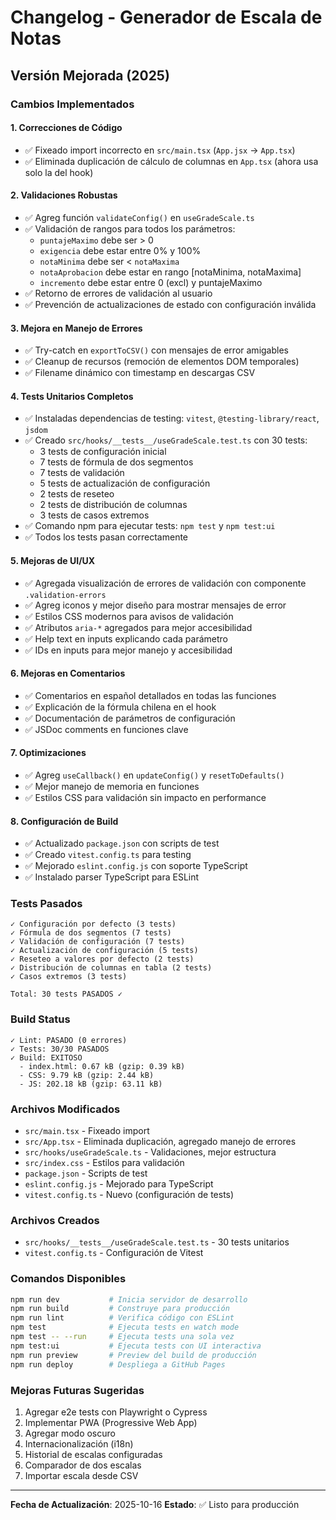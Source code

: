 # Changelog - Generador de Escala de Notas

## Versión Mejorada (2025)

### Cambios Implementados

#### 1. **Correcciones de Código**
- ✅ Fixeado import incorrecto en `src/main.tsx` (`App.jsx` → `App.tsx`)
- ✅ Eliminada duplicación de cálculo de columnas en `App.tsx` (ahora usa solo la del hook)

#### 2. **Validaciones Robustas**
- ✅ Agreg función `validateConfig()` en `useGradeScale.ts`
- ✅ Validación de rangos para todos los parámetros:
  - `puntajeMaximo` debe ser > 0
  - `exigencia` debe estar entre 0% y 100%
  - `notaMinima` debe ser < `notaMaxima`
  - `notaAprobacion` debe estar en rango [notaMinima, notaMaxima]
  - `incremento` debe estar entre 0 (excl) y puntajeMaximo
- ✅ Retorno de errores de validación al usuario
- ✅ Prevención de actualizaciones de estado con configuración inválida

#### 3. **Mejora en Manejo de Errores**
- ✅ Try-catch en `exportToCSV()` con mensajes de error amigables
- ✅ Cleanup de recursos (remoción de elementos DOM temporales)
- ✅ Filename dinámico con timestamp en descargas CSV

#### 4. **Tests Unitarios Completos**
- ✅ Instaladas dependencias de testing: `vitest`, `@testing-library/react`, `jsdom`
- ✅ Creado `src/hooks/__tests__/useGradeScale.test.ts` con 30 tests:
  - 3 tests de configuración inicial
  - 7 tests de fórmula de dos segmentos
  - 7 tests de validación
  - 5 tests de actualización de configuración
  - 2 tests de reseteo
  - 2 tests de distribución de columnas
  - 3 tests de casos extremos
- ✅ Comando npm para ejecutar tests: `npm test` y `npm test:ui`
- ✅ Todos los tests pasan correctamente

#### 5. **Mejoras de UI/UX**
- ✅ Agregada visualización de errores de validación con componente `.validation-errors`
- ✅ Agreg iconos y mejor diseño para mostrar mensajes de error
- ✅ Estilos CSS modernos para avisos de validación
- ✅ Atributos `aria-*` agregados para mejor accesibilidad
- ✅ Help text en inputs explicando cada parámetro
- ✅ IDs en inputs para mejor manejo y accesibilidad

#### 6. **Mejoras en Comentarios**
- ✅ Comentarios en español detallados en todas las funciones
- ✅ Explicación de la fórmula chilena en el hook
- ✅ Documentación de parámetros de configuración
- ✅ JSDoc comments en funciones clave

#### 7. **Optimizaciones**
- ✅ Agreg `useCallback()` en `updateConfig()` y `resetToDefaults()`
- ✅ Mejor manejo de memoria en funciones
- ✅ Estilos CSS para validación sin impacto en performance

#### 8. **Configuración de Build**
- ✅ Actualizado `package.json` con scripts de test
- ✅ Creado `vitest.config.ts` para testing
- ✅ Mejorado `eslint.config.js` con soporte TypeScript
- ✅ Instalado parser TypeScript para ESLint

### Tests Pasados

```
✓ Configuración por defecto (3 tests)
✓ Fórmula de dos segmentos (7 tests)
✓ Validación de configuración (7 tests)
✓ Actualización de configuración (5 tests)
✓ Reseteo a valores por defecto (2 tests)
✓ Distribución de columnas en tabla (2 tests)
✓ Casos extremos (3 tests)

Total: 30 tests PASADOS ✓
```

### Build Status

```
✓ Lint: PASADO (0 errores)
✓ Tests: 30/30 PASADOS
✓ Build: EXITOSO
  - index.html: 0.67 kB (gzip: 0.39 kB)
  - CSS: 9.79 kB (gzip: 2.44 kB)
  - JS: 202.18 kB (gzip: 63.11 kB)
```

### Archivos Modificados

- `src/main.tsx` - Fixeado import
- `src/App.tsx` - Eliminada duplicación, agregado manejo de errores
- `src/hooks/useGradeScale.ts` - Validaciones, mejor estructura
- `src/index.css` - Estilos para validación
- `package.json` - Scripts de test
- `eslint.config.js` - Mejorado para TypeScript
- `vitest.config.ts` - Nuevo (configuración de tests)

### Archivos Creados

- `src/hooks/__tests__/useGradeScale.test.ts` - 30 tests unitarios
- `vitest.config.ts` - Configuración de Vitest

### Comandos Disponibles

```bash
npm run dev           # Inicia servidor de desarrollo
npm run build         # Construye para producción
npm run lint          # Verifica código con ESLint
npm test              # Ejecuta tests en watch mode
npm test -- --run     # Ejecuta tests una sola vez
npm test:ui           # Ejecuta tests con UI interactiva
npm run preview       # Preview del build de producción
npm run deploy        # Despliega a GitHub Pages
```

### Mejoras Futuras Sugeridas

1. Agregar e2e tests con Playwright o Cypress
2. Implementar PWA (Progressive Web App)
3. Agregar modo oscuro
4. Internacionalización (i18n)
5. Historial de escalas configuradas
6. Comparador de dos escalas
7. Importar escala desde CSV

---

**Fecha de Actualización**: 2025-10-16
**Estado**: ✅ Listo para producción
